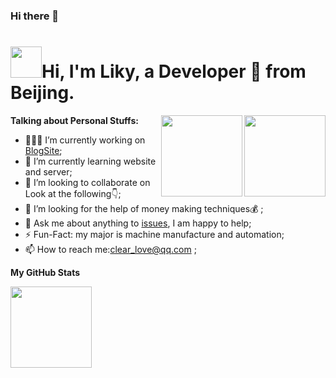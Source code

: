 ### Hi there 👋


<h1><img src="http://blog.mingyuebaby.xyz/wp-content/uploads/2023/02/mona-loading-dark.gif" width="50px"/>Hi, I'm Liky, a Developer 🚀 from Beijing.</h1>
<img align="right" height='130px' src="https://github-readme-stats.vercel.app/api?username=SanChauncy&hide_title=true&show_icons=true&include_all_commits=true&line_height=21&bg_color=0,EC6C6C,FFD479,FFFC79,73FA79&theme=graywhite" />

<img align="right" height='130px' src="https://github-readme-stats.vercel.app/api/top-langs/?username=SanChauncy&hide_title=true&layout=compact&bg_color=0,73FA79,73FDFF,D783FF&theme=graywhite" />

**Talking about Personal Stuffs:**

- 👨🏽‍💻 I’m currently working on [BlogSite](https://blog.mingyuebaby.xyz);
- 🌱 I’m currently learning website and server;
- 👯 I’m looking to collaborate on Look at the following👇;
- 🤔 I’m looking for the help of money making techniques💰 ;
- 💬 Ask me about anything to [issues](https://github.com), I am happy to help;
- ⚡️ Fun-Fact: my major is machine manufacture and automation;
- 📫 How to reach me:[clear_love@qq.com](mailto:clear_love@qq.com) ;

**My GitHub Stats**


<p style="display:flex">

<img align="" height='130px' src="https://github-readme-stats.vercel.app/api/top-langs/?username=SanChauncy&hide_title=true&layout=compact&bg_color=0,73FA79,73FDFF,D783FF&theme=graywhite" />
</p>
